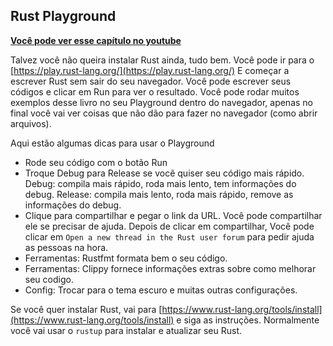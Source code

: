 ## Rust Playground

**[Você pode ver esse capítulo no youtube](https://youtu.be/-lYeJeQ11OI)**

Talvez você não queira instalar Rust ainda, tudo bem. Você pode ir para o [https://play.rust-lang.org/](https://play.rust-lang.org/) E começar a escrever Rust sem sair do seu navegador. Você pode escrever seus códigos e clicar em Run para ver o resultado. Você pode rodar muitos exemplos desse livro no seu Playground dentro do navegador, apenas no final você vai ver coisas que não dão para fazer no navegador (como abrir arquivos).

Aqui estão algumas dicas para usar o Playground

- Rode seu código com o botão Run
- Troque Debug para Release se você quiser seu código mais rápido. Debug: compila mais rápido, roda mais lento, tem informações do debug. Release: compila mais lento, roda mais rápido, remove as informações do debug.
- Clique para compartilhar e pegar o link da URL. Você pode compartilhar ele se precisar de ajuda. Depois de clicar em compartilhar, Você pode clicar em `Open a new thread in the Rust user forum` para pedir ajuda as pessoas na hora.
- Ferramentas: Rustfmt formata bem o seu código.
- Ferramentas: Clippy fornece informações extras sobre como melhorar seu codigo.
- Config: Trocar para o tema escuro e muitas outras configurações.

Se você quer instalar Rust, vai para [https://www.rust-lang.org/tools/install](https://www.rust-lang.org/tools/install) e siga as instruções. Normalmente você vai usar o `rustup` para instalar e atualizar seu Rust.
